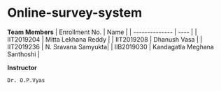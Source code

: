 # Online-survey-system

**Team Members**
|   Enrollment No.  |   Name   | 
|   --------------  |   ----   | 
|    IIT2019204  |   Mitta Lekhana Reddy |
|    IIT2019208  |   Dhanush Vasa | 
|    IIT2019236  |   N. Sravana Samyukta|
|    IIB2019030  |   Kandagatla Meghana Santhoshi |

**Instructor**
```
Dr. O.P.Vyas
```
